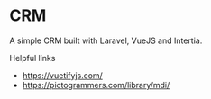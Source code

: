 # CRM

A simple CRM built with Laravel, VueJS and Intertia.

Helpful links

- https://vuetifyjs.com/
- https://pictogrammers.com/library/mdi/
